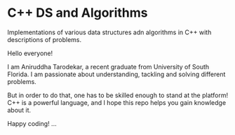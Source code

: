 # C++ DS and Algorithms
Implementations of various data structures adn algorithms in C++ with descriptions of problems.

Hello everyone!

I am Aniruddha Tarodekar, a recent graduate from University of South Florida.
I am passionate about understanding, tackling and solving different problems. 

But in order to do that, one has to be skilled enough to stand at the platform!
C++ is a powerful language, and I hope this repo helps you gain knowledge about it.


Happy coding!
...
